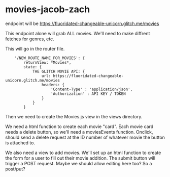 # movies-jacob-zach

endpoint will be https://fluoridated-changeable-unicorn.glitch.me/movies

This endpoint alone will grab ALL movies. We'll need to make diffrent fetches for genres, etc.


This will go in the router file.


        '/NEW_ROUTE_NAME_FOR_MOVIES': {
            returnView: *Movies*,
            state: {
                THE GLITCH MOVIE API: {
                    url: https://fluoridated-changeable-unicorn.glitch.me/movies
                    headers: {
                        'Content-Type' : 'application/json',
                        'Authorization' : API KEY / TOKEN
                    }
                }
            }

Then we need to create the Movies.js view in the views directory.

We need a html function to create each movie "card".
Each movie card needs a delete button, so we'll need a moviesEvents function.
Onclick, should send a delete request at the ID number of whatever movie the button is attached to.

We also need a view to add movies. We'll set up an html function to create the form for a user to fill out their movie addition.
The submit button will trigger a POST request. Maybe we should allow editing here too? So a post/put?




